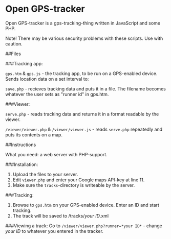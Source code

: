 Open GPS-tracker
========

Open GPS-tracker is a gps-tracking-thing written in JavaScript and some PHP.

Note! There may be various security problems with these scripts. Use with caution.

##Files

###Tracking app:

`gps.htm` & `gps.js` - the tracking app, to be run on a GPS-enabled device. Sends location data on a set interval to:

`save.php` - recieves tracking data and puts it in a file. The filename becomes whatever the user sets as "runner id" in gps.htm.

###Viewer:

`serve.php` - reads tracking data and returns it in a format readable by the viewer.

`/viewer/viewer.php` & `/viewer/viewer.js` - reads `serve.php` repeatedly and puts its contents on a map.

##Instructions

What you need: a web server with PHP-support.

###Installation:
1.	Upload the files to your server.
2.	Edit `viewer.php` and enter your Google maps API-key at line 11.
3.	Make sure the `tracks`-directory is writeable by the server.

###Tracking:
1.	Browse to `gps.htm` on your GPS-enabled device. Enter an ID and start tracking.
2.	The track will be saved to /tracks/*your ID*.xml

###Viewing a track:
Go to `/viewer/viewer.php?runner=*your ID*` - change *your ID* to whatever you entered in the tracker.